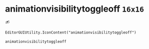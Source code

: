 # animationvisibilitytoggleoff `16x16`
<img src="/img/animationvisibilitytoggleoff.png" width=16 height=16>

``` CSharp
EditorGUIUtility.IconContent("animationvisibilitytoggleoff")
```
```
animationvisibilitytoggleoff
```
